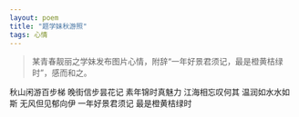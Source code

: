 ```yaml
---
layout: poem
title: "题学妹秋游照"
tags: 心情
---
```


> 某青春靓丽之学妹发布图片心情，附辞“一年好景君须记，最是橙黄桔绿时”，感而和之。

秋山闲游百步梯
晚街信步昙花记
素年锦时真魅力
江海相忘叹何其
温润如水水如斯
无风但见郁向伊
一年好景君须记
最是橙黄桔绿时
